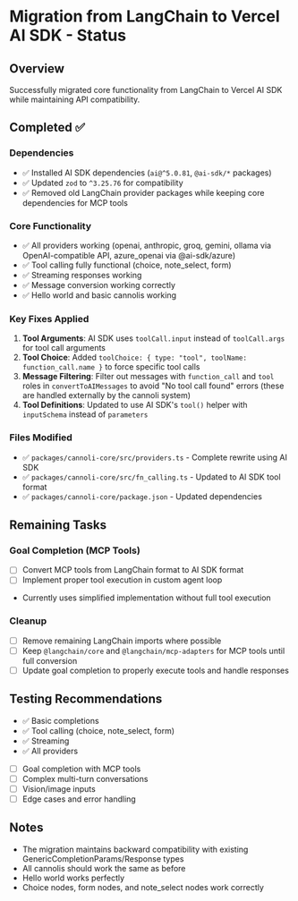 # Migration from LangChain to Vercel AI SDK - Status

## Overview

Successfully migrated core functionality from LangChain to Vercel AI SDK while maintaining API compatibility.

## Completed ✅

### Dependencies

- ✅ Installed AI SDK dependencies (`ai@^5.0.81`, `@ai-sdk/*` packages)
- ✅ Updated `zod` to `^3.25.76` for compatibility
- ✅ Removed old LangChain provider packages while keeping core dependencies for MCP tools

### Core Functionality

- ✅ All providers working (openai, anthropic, groq, gemini, ollama via OpenAI-compatible API, azure_openai via @ai-sdk/azure)
- ✅ Tool calling fully functional (choice, note_select, form)
- ✅ Streaming responses working
- ✅ Message conversion working correctly
- ✅ Hello world and basic cannolis working

### Key Fixes Applied

1. **Tool Arguments**: AI SDK uses `toolCall.input` instead of `toolCall.args` for tool call arguments
2. **Tool Choice**: Added `toolChoice: { type: "tool", toolName: function_call.name }` to force specific tool calls
3. **Message Filtering**: Filter out messages with `function_call` and `tool` roles in `convertToAIMessages` to avoid "No tool call found" errors (these are handled externally by the cannoli system)
4. **Tool Definitions**: Updated to use AI SDK's `tool()` helper with `inputSchema` instead of `parameters`

### Files Modified

- ✅ `packages/cannoli-core/src/providers.ts` - Complete rewrite using AI SDK
- ✅ `packages/cannoli-core/src/fn_calling.ts` - Updated to AI SDK tool format
- ✅ `packages/cannoli-core/package.json` - Updated dependencies

## Remaining Tasks

### Goal Completion (MCP Tools)

- [ ] Convert MCP tools from LangChain format to AI SDK format
- [ ] Implement proper tool execution in custom agent loop
- Currently uses simplified implementation without full tool execution

### Cleanup

- [ ] Remove remaining LangChain imports where possible
- [ ] Keep `@langchain/core` and `@langchain/mcp-adapters` for MCP tools until full conversion
- [ ] Update goal completion to properly execute tools and handle responses

## Testing Recommendations

- ✅ Basic completions
- ✅ Tool calling (choice, note_select, form)
- ✅ Streaming
- ✅ All providers
- [ ] Goal completion with MCP tools
- [ ] Complex multi-turn conversations
- [ ] Vision/image inputs
- [ ] Edge cases and error handling

## Notes

- The migration maintains backward compatibility with existing GenericCompletionParams/Response types
- All cannolis should work the same as before
- Hello world works perfectly
- Choice nodes, form nodes, and note_select nodes work correctly

